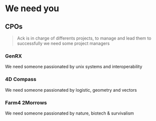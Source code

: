 # We need you

## CPOs

> Ack is in charge of differents projects, to manage and lead them to successfully we need some project managers

### GenRX

  We need someone passionated by unix systems and interoperability

### 4D Compass

  We need someone passionated by logistic, geometry and vectors
  
### Farm4 2Morrows

  We need someone passionated by nature, biotech & survivalism
  
